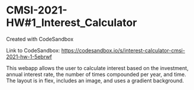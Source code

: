 # CMSI-2021-HW#1_Interest_Calculator

Created with CodeSandbox

Link to CodeSandbox:  https://codesandbox.io/s/interest-calculator-cmsi-2021-hw-1-5ebrwf

This webapp allows the user to calculate interest based on the investment, annual interest rate, the number of times compounded per year, and time.  The layout is in flex, includes an image, and uses a gradient background.
